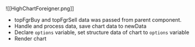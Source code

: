 ![[HighChartForeigner.png]]
- topFgrBuy and topFgrSell data was passed from parent component.
- Handle and process data, save chart data to newData
- Declare `options` variable, set structure data of chart to `options` variable
- Render chart